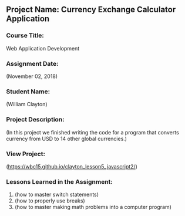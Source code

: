 ## Project Name:  Currency Exchange Calculator Application

### Course Title:
Web Application Development

### Assignment Date:  
(November 02, 2018)

### Student Name:  
(William Clayton)

### Project Description:
(In this project we finished writing the code for a program that converts currency from USD to 14 other global currencies.)

### View Project:
(https://wbc15.github.io/clayton_lesson5_javascript2/)

### Lessons Learned in the Assignment:
1. (how to master switch statements)
2. (how to properly use breaks)
3. (how to master making math problems into a computer program)

